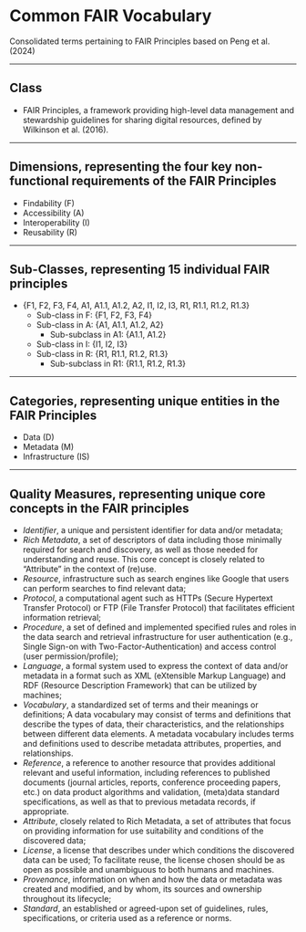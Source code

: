 Common FAIR Vocabulary
======================
Consolidated terms pertaining to FAIR Principles based on Peng et al. (2024)

-------
 Class
-------
  * FAIR Principles, a framework providing high-level data management and stewardship guidelines for sharing digital resources, defined by Wilkinson et al. (2016).

------------------------------------------------------------------------------------------
 Dimensions, representing the four key non-functional requirements of the FAIR Principles
------------------------------------------------------------------------------------------
  * Findability (F) 
  * Accessibility (A)
  * Interoperability (I)
  * Reusability (R) 

----------------------------------------------------------
 Sub-Classes, representing 15 individual FAIR principles
---------------------------------------------------------- 
  * {F1, F2, F3, F4, A1, A1.1, A1.2, A2, I1, I2, I3, R1, R1.1, R1.2, R1.3}
    * Sub-class in F: {F1, F2, F3, F4}
    * Sub-class in A: {A1, A1.1, A1.2, A2}
      * Sub-subclass in A1: {A1.1, A1.2}
    * Sub-class in I: {I1, I2, I3}
    * Sub-class in R: {R1, R1.1, R1.2, R1.3}
      * Sub-subclass in R1: {R1.1, R1.2, R1.3}

------------------------------------------------------------------
 Categories, representing unique entities in the FAIR Principles
------------------------------------------------------------------
  * Data (D)
  * Metadata (M)
  * Infrastructure (IS)

---------------------------------------------------------------------------- 
 Quality Measures, representing unique core concepts in the FAIR principles
---------------------------------------------------------------------------- 
  * _Identifier_, a unique and persistent identifier for data and/or metadata;
  * _Rich Metadata_, a set of descriptors of data including those minimally required for search and discovery, as well as those needed for understanding and reuse. This core concept is closely related to “Attribute” in the context of (re)use.
  * _Resource_, infrastructure such as search engines like Google that users can perform searches to find relevant data;
  * _Protocol_, a computational agent such as HTTPs (Secure Hypertext Transfer Protocol) or FTP (File Transfer Protocol) that facilitates efficient information retrieval;
  * _Procedure_, a set of defined and implemented specified rules and roles in the data search and retrieval infrastructure for user authentication (e.g., Single Sign-on with Two-Factor-Authentication) and access control (user permission/profile);
  * _Language_, a formal system used to express the context of data and/or metadata in a format such as XML (eXtensible Markup Language) and RDF (Resource Description Framework) that can be utilized by machines;
  * _Vocabulary_, a standardized set of terms and their meanings or definitions; A data vocabulary may consist of terms and definitions that describe the types of data, their characteristics, and the relationships between different data elements. A metadata vocabulary includes terms and definitions used to describe metadata attributes, properties, and relationships.
  * _Reference_, a reference to another resource that provides additional relevant and useful information, including references to published documents (journal articles, reports, conference proceeding papers, etc.) on data product algorithms and validation, (meta)data standard specifications, as well as that to previous metadata records, if appropriate.
  * _Attribute_, closely related to Rich Metadata, a set of attributes that focus on providing information for use suitability and conditions of the discovered data;
  * _License_, a license that describes under which conditions the discovered data can be used; To facilitate reuse, the license chosen should be as open as possible and unambiguous to both humans and machines.
  * _Provenance_, information on when and how the data or metadata was created and modified, and by whom, its sources and ownership throughout its lifecycle; 
  * _Standard_, an established or agreed-upon set of guidelines, rules, specifications, or criteria used as a reference or norms.
